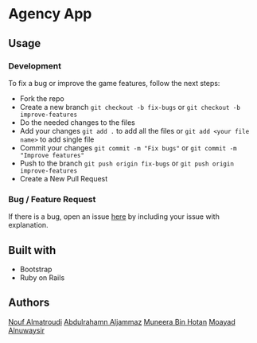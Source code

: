 Agency App
======
<!--
Demo
------
Working live demo: https://moayad93.github.io/tic-tac-toe/

Site
------

### Landing Page
![Landing Page](landing-page.png)

### Game Board
![Game Board](game-board.png) -->

Usage
------

### Development

To fix a bug or improve the game features, follow the next steps:

* Fork the repo
* Create a new branch `git checkout -b fix-bugs` or `git checkout -b improve-features`
* Do the needed changes to the files
* Add your changes `git add .` to add all the files or `git add <your file name>` to add single file
* Commit your changes `git commit -m "Fix bugs"` or `git commit -m "Improve features"`
* Push to the branch `git push origin fix-bugs` or `git push origin improve-features`
* Create a New Pull Request

### Bug / Feature Request
If there is a bug, open an issue <a href="https://github.com/Moayad93/agency_app/issues">here</a> by including your issue with explanation.

Built with
------
* Bootstrap
* Ruby on Rails

<!-- To-do
------
The game currently has a multiplayer mode. So, AI would be added to be played against to make the game better -->

Authors
------
<a href="https://github.com/Nouf1/">Nouf Almatroudi</a>
<a href="https://github.com/Abdulrhman-J/">Abdulrahamn Aljammaz</a>
<a href="https://github.com/Muneerabinhotan/">Muneera Bin Hotan</a>
<a href="https://github.com/Moayad93/">Moayad Alnuwaysir</a>
